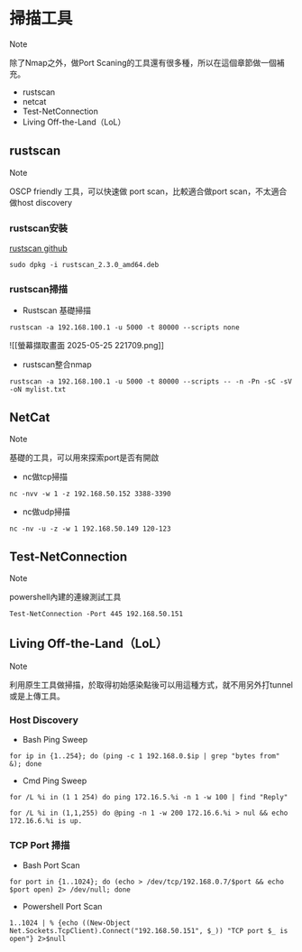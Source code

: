 # 掃描工具
>[!NOTE]
>除了Nmap之外，做Port Scaning的工具還有很多種，所以在這個章節做一個補充。

- rustscan
- netcat
- Test-NetConnection
- Living Off-the-Land（LoL）
## rustscan
>[!NOTE]
>OSCP friendly 工具，可以快速做 port scan，比較適合做port scan，不太適合做host discovery
### rustscan安裝
[rustscan github](https://github.com/bee-san/RustScan)
```
sudo dpkg -i rustscan_2.3.0_amd64.deb
```

### rustscan掃描
- Rustscan 基礎掃描
```
rustscan -a 192.168.100.1 -u 5000 -t 80000 --scripts none
```
![[螢幕擷取畫面 2025-05-25 221709.png]]
- rustscan整合nmap
```
rustscan -a 192.168.100.1 -u 5000 -t 80000 --scripts -- -n -Pn -sC -sV -oN mylist.txt
```
## NetCat
>[!NOTE]
>基礎的工具，可以用來探索port是否有開啟
- nc做tcp掃描
```
nc -nvv -w 1 -z 192.168.50.152 3388-3390
```
- nc做udp掃描 
```
nc -nv -u -z -w 1 192.168.50.149 120-123
```
## Test-NetConnection
>[!NOTE]
>powershell內建的連線測試工具
```
Test-NetConnection -Port 445 192.168.50.151
```
## Living Off-the-Land（LoL）
>[!Note]
>利用原生工具做掃描，於取得初始感染點後可以用這種方式，就不用另外打tunnel或是上傳工具。
### Host Discovery
- Bash Ping Sweep
```
for ip in {1..254}; do (ping -c 1 192.168.0.$ip | grep "bytes from" &); done
```
- Cmd Ping Sweep
```cmd-session
for /L %i in (1 1 254) do ping 172.16.5.%i -n 1 -w 100 | find "Reply"
```
```
for /L %i in (1,1,255) do @ping -n 1 -w 200 172.16.6.%i > nul && echo 172.16.6.%i is up.
```
### TCP Port 掃描
- Bash Port Scan
```
for port in {1..1024}; do (echo > /dev/tcp/192.168.0.7/$port && echo $port open) 2> /dev/null; done
```
- Powershell Port Scan
```
1..1024 | % {echo ((New-Object Net.Sockets.TcpClient).Connect("192.168.50.151", $_)) "TCP port $_ is open"} 2>$null
```

